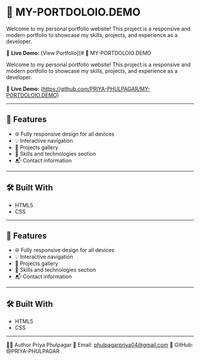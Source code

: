 # 🎨 MY-PORTDOLOIO.DEMO

Welcome to my personal portfolio website! This project is a responsive and modern portfolio to showcase my skills, projects, and experience as a developer.

🔗 **Live Demo:** [View Portfolio](# 🎨 MY-PORTDOLOIO.DEMO

Welcome to my personal portfolio website! This project is a responsive and modern portfolio to showcase my skills, projects, and experience as a developer.

🔗 **Live Demo:** (https://github.com/PRIYA-PHULPAGAR/MY-PORTDOLOIO.DEMO)

---

## 📌 Features

- 🌐 Fully responsive design for all devices
- 💡 Interactive navigation
- 💼 Projects gallery
- 🧠 Skills and technologies section
- 📬 Contact information

---

## 🛠️ Built With

- HTML5
- CSS

---

## 📌 Features

- 🌐 Fully responsive design for all devices
- 💡 Interactive navigation
- 💼 Projects gallery
- 🧠 Skills and technologies section
- 📬 Contact information

---

## 🛠️ Built With

- HTML5
- CSS

---

🧑‍💻 Author
Priya Phulpagar
📧 Email: phulpagarpriya04@gmail.com
🔗 GitHub: @PRIYA-PHULPAGAR

